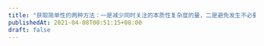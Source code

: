```yaml
---
title: "获取简单性的两种方法：一是减少同时关注的本质性复杂度的量，二是避免发生不必要的偶然的复杂度"
publishedAt: 2021-04-08T00:51:15+08:00
draft: false
---
```


